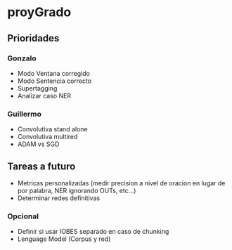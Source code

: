 # proyGrado

## Prioridades

### Gonzalo

+ Modo Ventana corregido
+ Modo Sentencia correcto
+ Supertagging
+ Analizar caso NER

### Guillermo

+ Convolutiva stand alone
+ Convolutiva multired
+ ADAM vs SGD

## Tareas a futuro

+ Metricas personalizadas (medir precision a nivel de oracion en lugar de por palabra, NER ignorando OUTs, etc...)
+ Determinar redes definitivas

### Opcional
+ Definir si usar IOBES separado en caso de chunking
+ Lenguage Model (Corpus y red)

